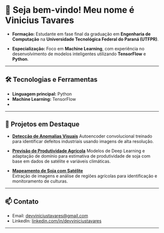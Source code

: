 # 👋 Seja bem-vindo! Meu nome é Vinicius Tavares

- **Formação:** Estudante em fase final da graduação em **Engenharia de Computação** na **Universidade Tecnológica Federal do Paraná (UTFPR)**.

- **Especialização:** Foco em **Machine Learning**, com experiência no desenvolvimento de modelos inteligentes utilizando **TensorFlow** e **Python**.

---

## 🛠 Tecnologias e Ferramentas

- **Linguagem principal:** Python  
- **Machine Learning:** TensorFlow
- 
---

## 🚀 Projetos em Destaque

- [**Detecção de Anomalias Visuais**](https://github.com/ViniciusTavaresSousa/autoencoder-anomalias) 
  Autoencoder convolucional treinado para identificar defeitos industriais usando imagens de alta resolução.  

- [**Previsão de Produtividade Agrícola**](https://github.com/ViniciusTavaresSousa/Previsao-de-Produtividade-de-Soja-Utilizando-Adaptacao-de-Dominio) 
  Modelos de Deep Learning e adaptação de domínio para estimativa de produtividade de soja com base em dados de satélite e variáveis climáticas.  

- [**Mapeamento de Soja com Satélite**](https://github.com/ViniciusTavaresSousa/Deteccao-de-Anomalias-Visuais-com-Autoencoder-Convolucional-e-Perda-Hibrida-no-Dataset-MVTec-AD)  
  Extração de imagens e análise de regiões agrícolas para identificação e monitoramento de culturas.

---

## 📫 Contato

- Email: [devviniciustavares@gmail.com](mailto:devviniciustavares@email.com)  
- LinkedIn: [linkedin.com/in/devviniciustavares](https://www.linkedin.com/in/devviniciustavares/)  

---

